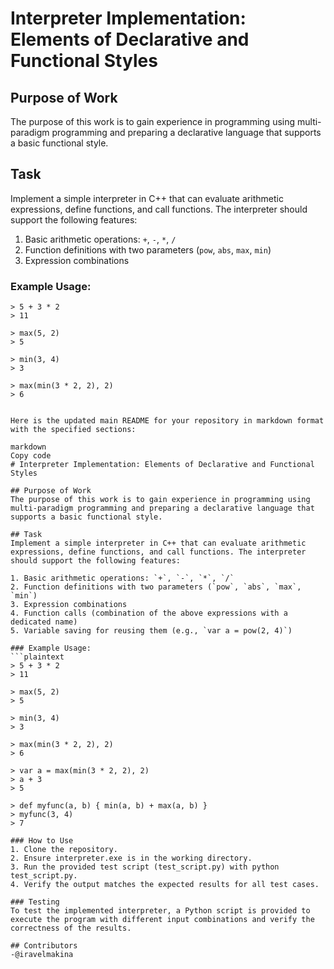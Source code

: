 # Interpreter Implementation: Elements of Declarative and Functional Styles

## Purpose of Work
The purpose of this work is to gain experience in programming using multi-paradigm programming and preparing a declarative language that supports a basic functional style.

## Task
Implement a simple interpreter in C++ that can evaluate arithmetic expressions, define functions, and call functions. The interpreter should support the following features:

1. Basic arithmetic operations: `+`, `-`, `*`, `/`
2. Function definitions with two parameters (`pow`, `abs`, `max`, `min`)
3. Expression combinations

### Example Usage:
```plaintext
> 5 + 3 * 2
> 11

> max(5, 2)
> 5

> min(3, 4)
> 3

> max(min(3 * 2, 2), 2)
> 6


Here is the updated main README for your repository in markdown format with the specified sections:

markdown
Copy code
# Interpreter Implementation: Elements of Declarative and Functional Styles

## Purpose of Work
The purpose of this work is to gain experience in programming using multi-paradigm programming and preparing a declarative language that supports a basic functional style.

## Task
Implement a simple interpreter in C++ that can evaluate arithmetic expressions, define functions, and call functions. The interpreter should support the following features:

1. Basic arithmetic operations: `+`, `-`, `*`, `/`
2. Function definitions with two parameters (`pow`, `abs`, `max`, `min`)
3. Expression combinations
4. Function calls (combination of the above expressions with a dedicated name)
5. Variable saving for reusing them (e.g., `var a = pow(2, 4)`)

### Example Usage:
```plaintext
> 5 + 3 * 2
> 11

> max(5, 2)
> 5

> min(3, 4)
> 3

> max(min(3 * 2, 2), 2)
> 6

> var a = max(min(3 * 2, 2), 2)
> a + 3
> 5

> def myfunc(a, b) { min(a, b) + max(a, b) }
> myfunc(3, 4)
> 7

### How to Use
1. Clone the repository.
2. Ensure interpreter.exe is in the working directory.
3. Run the provided test script (test_script.py) with python test_script.py.
4. Verify the output matches the expected results for all test cases.

### Testing
To test the implemented interpreter, a Python script is provided to execute the program with different input combinations and verify the correctness of the results.

## Contributors
-@iravelmakina
